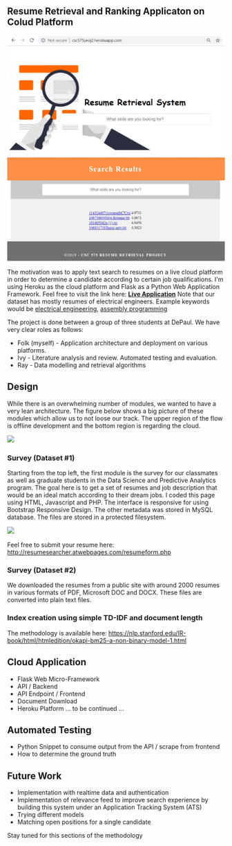 ## Resume Retrieval and Ranking Applicaton on Colud Platform

<p>
<img src="static/resume-retrieval/resume-search-page.jpg">
</p>
<p>
<img src="static/resume-retrieval/resume-search-results.jpg">
</p>

The motivation was to apply text search to resumes on a live cloud platform in order to determine a candidate according to certain job qualifications. I'm using Heroku as the cloud platform and Flask as a Python Web Application Framework. Feel free to visit the link here:
<a href='https://resume-retrieval.herokuapp.com'>**Live Application**</a>
Note that our dataset has mostly resumes of electrical engineers. Example keywords would be <a href='https://resume-retrieval.herokuapp.com/?q=electrical+engineering'>electrical engineering</a>, <a href='https://resume-retrieval.herokuapp.com/?q=assemble+programming'>assembly programming</a>


The project is done between a group of three students at DePaul. We have very clear roles as follows:
* Folk (myself) - Application architecture and deployment on various platforms.
* Ivy - Literature analysis and review. Automated testing and evaluation.
* Ray - Data modelling and retrieval algorithms

## Design

While there is an overwhelming number of modules, we wanted to have a very lean architecture. The figure below shows a big picture of these modules which allow us to not loose our track. The upper region of the flow is offline development and the bottom region is regarding the cloud.

<p>
<img src="resume-retrieval/resume-retrieval-app-architecture.jpg"/>
</p>

### Survey (Dataset #1)
Starting from the top left, the first module is the survey for our classmates as well as graduate students in the Data Science and Predictive Analytics program. The goal here is to get a set of resumes and job description that would be an ideal match according to their dream jobs. I coded this page using HTML, Javascript and PHP. The interface is responsive for using Bootstrap Responsive Design. The other metadata was stored in MySQL database. The files are stored in a protected filesystem.

<p>
<img src="resume-retrieval/resume-retrieval/survey.jpg"/>
</p>

Feel free to submit your resume here:
<a href="http://resumesearcher.atwebpages.com/resumeform.php">http://resumesearcher.atwebpages.com/resumeform.php</a>

### Survey (Dataset #2)
We downloaded the resumes from a public site with around 2000 resumes in various formats of PDF, Microsoft DOC and DOCX. These files are converted into plain text files.

### Index creation using simple TD-IDF and document length
The methodology is available here: https://nlp.stanford.edu/IR-book/html/htmledition/okapi-bm25-a-non-binary-model-1.html

## Cloud Application
* Flask Web Micro-Framework
* API / Backend
* API Endpoint / Frontend
* Document Download
* Heroku Platform
... to be continued ...

## Automated Testing
* Python Snippet to consume output from the API / scrape from frontend
* How to determine the ground truth

## Future Work
* Implementation with realtime data and authentication
* Implementation of relevance feed to improve search experience by building this system under an Application Tracking System (ATS)
* Trying different models
* Matching open positions for a single candidate

Stay tuned for this sections of the methodology